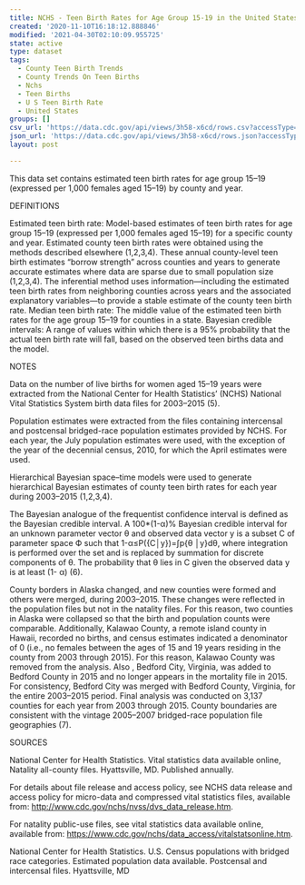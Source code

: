 ```yaml
---
title: NCHS - Teen Birth Rates for Age Group 15-19 in the United States by County
created: '2020-11-10T16:18:12.888846'
modified: '2021-04-30T02:10:09.955725'
state: active
type: dataset
tags:
  - County Teen Birth Trends
  - County Trends On Teen Births
  - Nchs
  - Teen Births
  - U S Teen Birth Rate
  - United States
groups: []
csv_url: 'https://data.cdc.gov/api/views/3h58-x6cd/rows.csv?accessType=DOWNLOAD'
json_url: 'https://data.cdc.gov/api/views/3h58-x6cd/rows.json?accessType=DOWNLOAD'
layout: post

---
```

This data set contains estimated teen birth rates for age group 15–19 (expressed per 1,000 females aged 15–19) by county and year.

DEFINITIONS

Estimated teen birth rate: Model-based estimates of teen birth rates for age group 15–19 (expressed per 1,000 females aged 15–19) for a specific county and year. Estimated county teen birth rates were obtained using the methods described elsewhere (1,2,3,4). These annual county-level teen birth estimates “borrow strength” across counties and years to generate accurate estimates where data are sparse due to small population size (1,2,3,4). The inferential method uses information—including the estimated teen birth rates from neighboring counties across years and the associated explanatory variables—to provide a stable estimate of the county teen birth rate.
Median teen birth rate: The middle value of the estimated teen birth rates for the age group 15–19 for counties in a state.
Bayesian credible intervals: A range of values within which there is a 95% probability that the actual teen birth rate will fall, based on the observed teen births data and the model.

NOTES

Data on the number of live births for women aged 15–19 years were extracted from the National Center for Health Statistics’ (NCHS) National Vital Statistics System birth data files for 2003–2015 (5).

Population estimates were extracted from the files containing intercensal and postcensal bridged-race population estimates provided by NCHS. For each year, the July population estimates were used, with the exception of the year of the decennial census, 2010, for which the April estimates were used.

Hierarchical Bayesian space–time models were used to generate hierarchical Bayesian estimates of county teen birth rates for each year during 2003–2015 (1,2,3,4).

The Bayesian analogue of the frequentist confidence interval is defined as the Bayesian credible interval. A 100*(1-α)% Bayesian credible interval for an unknown parameter vector θ and observed data vector y is a subset C of parameter space Ф such that
1-α≤P({C│y})=∫p{θ │y}dθ,
where integration is performed over the set  and is replaced by summation for discrete components of θ.  The probability that θ lies in C given the observed data y is at least (1- α) (6).

County borders in Alaska changed, and new counties were formed and others were merged, during 2003–2015. These changes were reflected in the population files but not in the natality files. For this reason, two counties in Alaska were collapsed so that the birth and population counts were comparable. Additionally, Kalawao County, a remote island county in Hawaii, recorded no births, and census estimates indicated a denominator of 0 (i.e., no females between the ages of 15 and 19 years residing in the county from 2003 through 2015). For this reason, Kalawao County was removed from the analysis. Also , Bedford City, Virginia, was added to Bedford County in 2015 and no longer appears in the mortality file in 2015. For consistency, Bedford City was merged with Bedford County, Virginia, for the entire 2003–2015 period. Final analysis was conducted on 3,137 counties for each year from 2003 through 2015. County boundaries are consistent with the vintage 2005–2007 bridged-race population file geographies (7).

SOURCES

National Center for Health Statistics. Vital statistics data available online, Natality all-county files. Hyattsville, MD. Published annually.

For details about file release and access policy, see NCHS data release and access policy for micro-data and compressed vital statistics files, available from: http://www.cdc.gov/nchs/nvss/dvs_data_release.htm.

For natality public-use files, see vital statistics data available online, available from: https://www.cdc.gov/nchs/data_access/vitalstatsonline.htm.

National Center for Health Statistics. U.S. Census populations with bridged race categories. Estimated population data available. Postcensal and intercensal files. Hyattsville, MD
